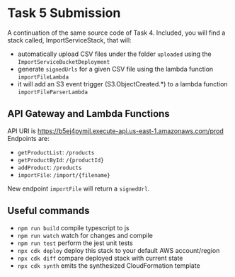 # Task 5 Submission
A continuation of the same source code of Task 4. 
Included, you will find a stack called, ImportServiceStack, that will:
- automatically upload CSV files under the folder `uploaded` using the `ImportServiceBucketDeployment`
- generate `signedUrls` for a given CSV file using the lambda function `importFileLambda`
- it will add an S3 event trigger (S3.ObjectCreated.*) to a lambda function `importFileParserLambda`


## API Gateway and Lambda Functions
API URI is https://b5ej4pymjl.execute-api.us-east-1.amazonaws.com/prod
Endpoints are:
- `getProductList`: `/products`
- `getProductById`: `/{productId}`
- `addProduct`: `/products`
- `importFile`: `/import/{filename}`

New endpoint `importFile` will return a `signedUrl`.

## Useful commands

* `npm run build`   compile typescript to js
* `npm run watch`   watch for changes and compile
* `npm run test`    perform the jest unit tests
* `npx cdk deploy`  deploy this stack to your default AWS account/region
* `npx cdk diff`    compare deployed stack with current state
* `npx cdk synth`   emits the synthesized CloudFormation template
